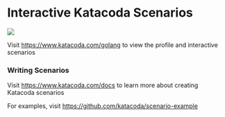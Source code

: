 # Interactive Katacoda Scenarios

[![](http://shields.katacoda.com/katacoda/golang/count.svg)](https://www.katacoda.com/golang "Get your profile on Katacoda.com")

Visit https://www.katacoda.com/golang to view the profile and interactive scenarios

### Writing Scenarios
Visit https://www.katacoda.com/docs to learn more about creating Katacoda scenarios

For examples, visit https://github.com/katacoda/scenario-example
